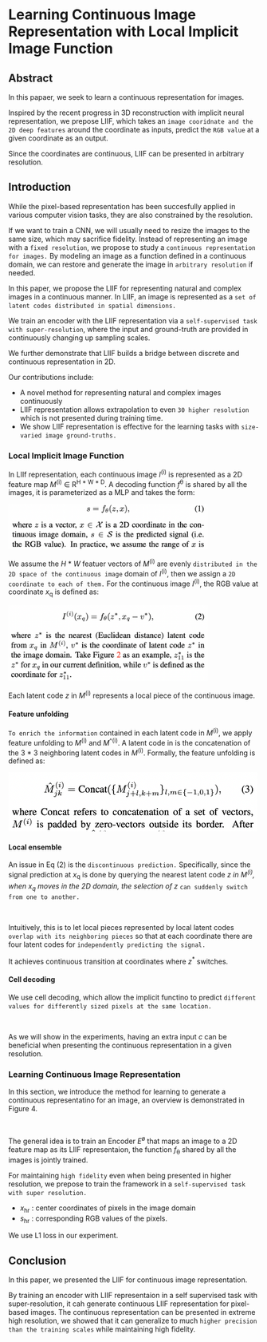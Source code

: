 # Learning Continuous Image Representation with Local Implicit Image Function

## Abstract

In this papaer, we seek to learn a continuous representation for images.

Inspired by the recent progress in 3D reconstruction with implicit neural representation, we prepose LIIF,
which takes an `image cooridnate and the 2D deep features` around the coordinate as inputs, predict the `RGB value` at a given
coordinate as an output.

Since the coordinates are continuous, LIIF can be presented in arbitrary resolution.

## Introduction

While the pixel-based representation has been succesfully applied in various computer vision tasks, they are also constrained
by the resolution.

If we want to train a CNN, we will usually need to resize the images to the same size, which may sacrifice fidelity.
Instead of representing an image with a `fixed resolution`, we propose to study a `continuous representation for images.`
By modeling an image as a function defined in a continuous domain, we can restore and generate the image in `arbitrary resolution`
if needed.

In this paper, we propose the LIIF for representing natural and complex images in a continuous manner.
In LIIF, an image is represented as a `set of latent codes distributed in spatial dimensions.`

We train an encoder with the LIIF representation via a `self-supervised task with super-resolution`, where the
input and ground-truth are provided in continuously changing up sampling scales.

We further demonstrate that LIIF builds a bridge between discrete and continuous representation in 2D.

Our contributions include:
* A novel method for representing natural and complex images continuously
* LIIF representation allows extrapolation to even `30 higher resolution` which is not presented during training time.
* We show LIIF representation is effective for the learning tasks with `size-varied image ground-truths.`

### Local Implicit Image Function

In LIIf representation, each continuous image *I*<sup>(i)</sup> is represented as a 2D feature map *M*<sup>(i)</sup> ∈ R<sup>H * W * D</sup>.
A decoding function *f*<sup>θ</sup> is shared by all the images, it is parameterized as a MLP and takes the form:

<img src="https://github.com/0nandon/2022_CVLAB_WINTER_STUDY/blob/main/photo/LIIF_1.png" width=400>

We assume the *H* * *W* featuer vectors of *M*<sup>(i)</sup> are evenly `distributed in the 2D space of the continuous image` domain
of *I*<sup>(i)</sup>, then we assign a `2D coordinate to each of them.` For the continuous image *I*<sup>(i)</sup>, the RGB value at
coordinate *x*<sub>q</sub> is defined as:

<img src="https://github.com/0nandon/2022_CVLAB_WINTER_STUDY/blob/main/photo/LIIF_2.png" width="400">

Each latent code *z* in *M*<sup>(i)</sup> represents a local piece of the continuous image.

#### Feature unfolding

`To enrich the information` contained in each latent code in *M*<sup>(i)</sup>, we apply feature unfolding to *M*<sup>(i)</sup> and
*M*<sup>^(i)</sup>. A latent code in is the concatenation of the 3 * 3 neighboring latent codes in *M*<sup>(i)</sup>.
Formally, the feature unfolding is defined as:

<img src="https://github.com/0nandon/2022_CVLAB_WINTER_STUDY/blob/main/photo/LIIF_3.png" width="500">

#### Local ensemble

An issue in Eq (2) is the `discontinuous prediction.` Specifically, since the signal prediction at *x*<sub>q</sub> is done by querying the nearest
latent code *z*<sup>*</sup> in *M*<sup>(i)</sup>, when *x*<sub>q</sub> moves in the 2D domain, the selection of *z*<sup>*</sup> `can suddenly
switch from one to another.`

<img src="" width="">


Intuitively, this is to let local pieces represented by local latent codes `overlap with its neighboring pieces` so that at each coordinate there
are four latent codes for `independently predicting the signal.`

It achieves continuous transition at coordinates where *z*<sup>*</sup> switches.

#### Cell decoding

We use cell decoding, which allow the implicit functino to predict `different values for differently
sized pixels at the same location.`

<img src="" width="">

As we will show in the experiments, having an extra input *c* can be beneficial when presenting the continuous representation in
a given resolution.


### Learning Continuous Image Representation

In this section, we introduce the method for learning to generate a continuous representatino for an image, an overview is
demonstrated in Figure 4.

<img src="" width="">

The general idea is to train an Encoder *E*<sup>ø</sup> that maps an image to a 2D feature map as its LIIF representaion, 
the function *f*<sub>θ</sub> shared by all the images is jointly trained.

For maintaining `high fidelity` even when being presented in higher resolution, we prepose to train the framework in a `self-supervised
task with super resolution.`

* *x*<sub>hr</sub> : center coordinates of pixels in the image domain
* *s*<sub>hr</sub> : corresponding RGB values of the pixels.

We use L1 loss in our experiment.

## Conclusion

In this paper, we presented the LIIF for continuous image representation.

By training an encoder with LIIF representaion in a self supervised task with super-resolution, it cah generate continuous
LIIF representation for pixel-based images. The continuous representation can be presented in extreme high resolution,
we showed that it can generalize to much `higher precision than the training scales` while maintaining high fidelity.
